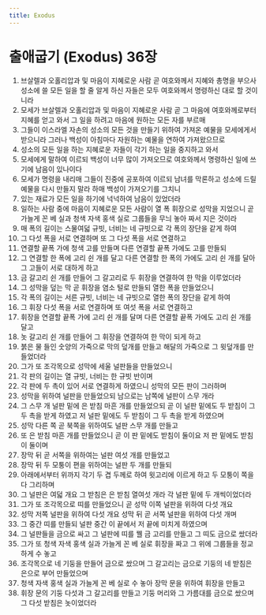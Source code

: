 ```yaml
---
title: Exodus
---
```


# 출애굽기 (Exodus) 36장
1. 브살렐과 오홀리압과 및 마음이 지혜로운 사람 곧 여호와께서 지혜와 총명을 부으사 성소에 쓸 모든 일을 할 줄 알게 하신 자들은 모두 여호와께서 명령하신 대로 할 것이니라
1. 모세가 브살렐과 오홀리압과 및 마음이 지혜로운 사람 곧 그 마음에 여호와께로부터 지혜를 얻고 와서 그 일을 하려고 마음에 원하는 모든 자를 부르매
1. 그들이 이스라엘 자손의 성소의 모든 것을 만들기 위하여 가져온 예물을 모세에게서 받으니라 그러나 백성이 아침마다 자원하는 예물을 연하여 가져왔으므로
1. 성소의 모든 일을 하는 지혜로운 자들이 각기 하는 일을 중지하고 와서
1. 모세에게 말하여 이르되 백성이 너무 많이 가져오므로 여호와께서 명령하신 일에 쓰기에 남음이 있나이다
1. 모세가 명령을 내리매 그들이 진중에 공포하여 이르되 남녀를 막론하고 성소에 드릴 예물을 다시 만들지 말라 하매 백성이 가져오기를 그치니
1. 있는 재료가 모든 일을 하기에 넉넉하여 남음이 있었더라
1. 일하는 사람 중에 마음이 지혜로운 모든 사람이 열 폭 휘장으로 성막을 지었으니 곧 가늘게 꼰 베 실과 청색 자색 홍색 실로 그룹들을 무늬 놓아 짜서 지은 것이라
1. 매 폭의 길이는 스물여덟 규빗, 너비는 네 규빗으로 각 폭의 장단을 같게 하여
1. 그 다섯 폭을 서로 연결하며 또 그 다섯 폭을 서로 연결하고
1. 연결할 끝폭 가에 청색 고를 만들며 다른 연결할 끝폭 가에도 고를 만들되
1. 그 연결할 한 폭에 고리 쉰 개를 달고 다른 연결할 한 폭의 가에도 고리 쉰 개를 달아 그 고들이 서로 대하게 하고
1. 금 갈고리 쉰 개를 만들어 그 갈고리로 두 휘장을 연결하여 한 막을 이루었더라
1. 그 성막을 덮는 막 곧 휘장을 염소 털로 만들되 열한 폭을 만들었으니
1. 각 폭의 길이는 서른 규빗, 너비는 네 규빗으로 열한 폭의 장단을 같게 하여
1. 그 휘장 다섯 폭을 서로 연결하며 또 여섯 폭을 서로 연결하고
1. 휘장을 연결할 끝폭 가에 고리 쉰 개를 달며 다른 연결할 끝폭 가에도 고리 쉰 개를 달고
1. 놋 갈고리 쉰 개를 만들어 그 휘장을 연결하여 한 막이 되게 하고
1. 붉은 물 들인 숫양의 가죽으로 막의 덮개를 만들고 해달의 가죽으로 그 윗덮개를 만들었더라
1. 그가 또 조각목으로 성막에 세울 널판들을 만들었으니
1. 각 판의 길이는 열 규빗, 너비는 한 규빗 반이며
1. 각 판에 두 촉이 있어 서로 연결하게 하였으니 성막의 모든 판이 그러하며
1. 성막을 위하여 널판을 만들었으되 남으로는 남쪽에 널판이 스무 개라
1. 그 스무 개 널판 밑에 은 받침 마흔 개를 만들었으되 곧 이 널판 밑에도 두 받침이 그 두 촉을 받게 하였고 저 널판 밑에도 두 받침이 그 두 촉을 받게 하였으며
1. 성막 다른 쪽 곧 북쪽을 위하여도 널판 스무 개를 만들고
1. 또 은 받침 마흔 개를 만들었으니 곧 이 판 밑에도 받침이 둘이요 저 판 밑에도 받침이 둘이며
1. 장막 뒤 곧 서쪽을 위하여는 널판 여섯 개를 만들었고
1. 장막 뒤 두 모퉁이 편을 위하여는 널판 두 개를 만들되
1. 아래에서부터 위까지 각기 두 겹 두께로 하여 윗고리에 이르게 하고 두 모퉁이 쪽을 다 그리하며
1. 그 널판은 여덟 개요 그 받침은 은 받침 열여섯 개라 각 널판 밑에 두 개씩이었더라
1. 그가 또 조각목으로 띠를 만들었으니 곧 성막 이쪽 널판을 위하여 다섯 개요
1. 성막 저쪽 널판을 위하여 다섯 개요 성막 뒤 곧 서쪽 널판을 위하여 다섯 개며
1. 그 중간 띠를 만들되 널판 중간 이 끝에서 저 끝에 미치게 하였으며
1. 그 널판들을 금으로 싸고 그 널판에 띠를 꿸 금 고리를 만들고 그 띠도 금으로 쌌더라
1. 그가 또 청색 자색 홍색 실과 가늘게 꼰 베 실로 휘장을 짜고 그 위에 그룹들을 정교하게 수 놓고
1. 조각목으로 네 기둥을 만들어 금으로 쌌으며 그 갈고리는 금으로 기둥의 네 받침은 은으로 부어 만들었으며
1. 청색 자색 홍색 실과 가늘게 꼰 베 실로 수 놓아 장막 문을 위하여 휘장을 만들고
1. 휘장 문의 기둥 다섯과 그 갈고리를 만들고 기둥 머리와 그 가름대를 금으로 쌌으며 그 다섯 받침은 놋이었더라